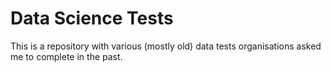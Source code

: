 # Data Science Tests
This is a repository with various (mostly old) data tests organisations asked me to complete in the past.
